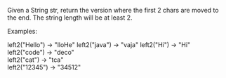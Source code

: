 Given a String str, return the version where the first 2 chars are moved to the end. 
The string length will be at least 2.

Examples:

left2("Hello") → "lloHe"
left2("java") → "vaja"
left2("Hi") → "Hi"
left2("code") → "deco"		
left2("cat") → "tca"	
left2("12345") → "34512"
